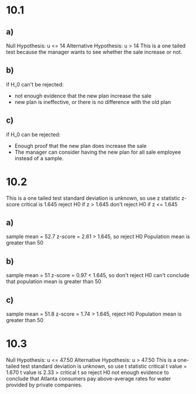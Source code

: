 # 10.1 
## a) 
Null Hypothesis: u <= 14
Alternative Hypothesis: u > 14
This is a one tailed test because the manager wants to see whether the sale increase or not.
## b)
if H_0 can't be rejected: 
+ not enough evidence that the new plan increase the sale
+ new plan is ineffective, or there is no difference with the old plan
## c) 
if H_0 can be rejected: 
+ Enough proof that the new plan does increase the sale
+ The manager can consider having the new plan for all sale employee instead of a sample.

# 10.2
This is a one tailed test
standard deviation is unknown, so use z statistic
z-score critical is 1.645
reject H0 if z > 1.645
don't reject H0 if z <= 1.645
## a) 
sample mean = 52.7 
z-score = 2.61 > 1.645, so reject H0
Population mean is greater than 50
## b) 
sample mean = 51 
z-score = 0.97 < 1.645, so don't reject H0
can't conclude that population mean is greater than 50
## c) 
sample mean = 51.8
z-score = 1.74 > 1.645, reject H0
Population mean is greater than 50

# 10.3
Null Hypothesis: u <= 47.50
Alternative Hypothesis: u > 47.50
This is a one-tailed test
standard deviation is unknown, so use t statistic
critical t value = 1.670
t value is 2.33 > critical t
so reject H0
not enough evidence to conclude that Atlanta consumers pay 
above-average rates for water provided by private companies.

